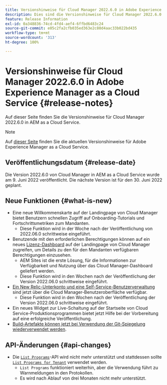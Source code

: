 ```yaml
---
title: Versionshinweise für Cloud Manager 2022.6.0 in Adobe Experience Manager as a Cloud Service
description: Dies sind die Versionshinweise für Cloud Manager 2022.6.0 in AEM as a Cloud Service.
feature: Release Information
exl-id: 0a348836-74cd-4fd4-aef4-6ffbd6483c24
source-git-commit: e05c2fa2cfb035ed363e2c80d4aac33b022bd435
workflow-type: tm+mt
source-wordcount: '313'
ht-degree: 100%

---
```


# Versionshinweise für Cloud Manager 2022.6.0 in Adobe Experience Manager as a Cloud Service {#release-notes}

Auf dieser Seite finden Sie die Versionshinweise für Cloud Manager 2022.6.0 in AEM as a Cloud Service.

>[!NOTE]
>
>Auf [dieser Seite](/help/release-notes/release-notes-cloud/release-notes-current.md) finden Sie die aktuellen Versionshinweise für Adobe Experience Manager as a Cloud Service.

## Veröffentlichungsdatum {#release-date}

Die Version 2022.6.0 von Cloud Manager in AEM as a Cloud Service wurde am 9. Juni 2022 veröffentlicht. Die nächste Version ist für den 30. Juni 2022 geplant.

## Neue Funktionen {#what-is-new}

* Eine neue Willkommenskarte auf der Landingpage von Cloud Manager bietet Benutzern schnellen Zugriff auf Onboarding-Tutorials und Fortschrittsmetriken zum Mandanten.
   * Diese Funktion wird in der Woche nach der Veröffentlichung von 2022.06.0 schrittweise eingeführt.
* Benutzende mit den erforderlichen Berechtigungen können auf ein neues [Lizenz-Dashboard](/help/implementing/cloud-manager/license-dashboard.md) auf der Landingpage von Cloud Manager zugreifen, um Details zu den für den Mandanten verfügbaren Berechtigungen einzusehen.
   * AEM Sites ist die erste Lösung, für die Informationen zur Verfügbarkeit und Nutzung über das Cloud Manager-Dashboard geliefert werden.
   * Diese Funktion wird in den Wochen nach der Veröffentlichung der Version 2022.06.0 schrittweise eingeführt.
* [Ein New Relic-Unterkonto und eine Self-Service-Benutzerverwaltung](/help/implementing/cloud-manager/user-access-new-relic.md) sind jetzt über die Cloud Manager-Benutzeroberfläche verfügbar.
   * Diese Funktion wird in den Wochen nach der Veröffentlichung der Version 2022.06.0 schrittweise eingeführt.
* Ein neues Widget zur Live-Schaltung auf der Startseite von Cloud Service-Produktionsprogrammen bietet jetzt Hilfe bei der Vorbereitung auf eine erfolgreiche Veröffentlichung.
* [Build-Artefakte können jetzt bei Verwendung der Git-Spiegelung wiederverwendet werden](/help/implementing/cloud-manager/getting-access-to-aem-in-cloud/setting-up-project.md#build-artifact-reuse).

## API-Änderungen {#api-changes}

* Die [`List Programs`](https://developer.adobe.com/experience-cloud/cloud-manager/reference/api/#operation/getPrograms)-API wird nicht mehr unterstützt und stattdessen sollte [`List Programs for Tenant`](https://developer.adobe.com/experience-cloud/cloud-manager/reference/api/#operation/getProgramsForTenant) verwendet werden.
   * `List Programs` funktioniert weiterhin, aber die Verwendung führt zu Warnmeldungen in den Protokollen.
   * Es wird nach Ablauf von drei Monaten nicht mehr unterstützt.
